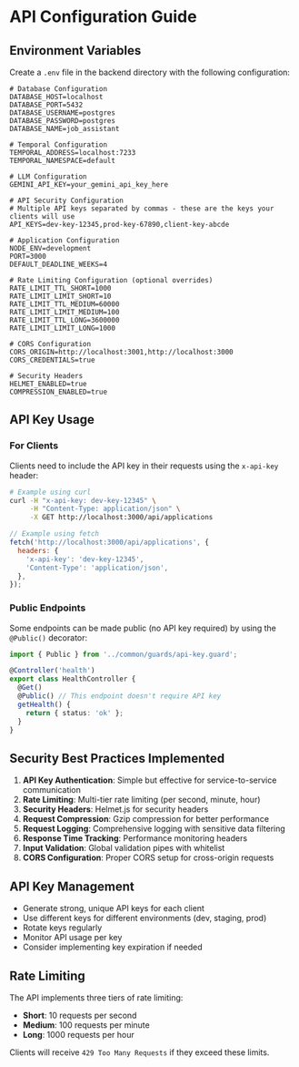 # API Configuration Guide

## Environment Variables

Create a `.env` file in the backend directory with the following configuration:

```env
# Database Configuration
DATABASE_HOST=localhost
DATABASE_PORT=5432
DATABASE_USERNAME=postgres
DATABASE_PASSWORD=postgres
DATABASE_NAME=job_assistant

# Temporal Configuration
TEMPORAL_ADDRESS=localhost:7233
TEMPORAL_NAMESPACE=default

# LLM Configuration
GEMINI_API_KEY=your_gemini_api_key_here

# API Security Configuration
# Multiple API keys separated by commas - these are the keys your clients will use
API_KEYS=dev-key-12345,prod-key-67890,client-key-abcde

# Application Configuration
NODE_ENV=development
PORT=3000
DEFAULT_DEADLINE_WEEKS=4

# Rate Limiting Configuration (optional overrides)
RATE_LIMIT_TTL_SHORT=1000
RATE_LIMIT_LIMIT_SHORT=10
RATE_LIMIT_TTL_MEDIUM=60000
RATE_LIMIT_LIMIT_MEDIUM=100
RATE_LIMIT_TTL_LONG=3600000
RATE_LIMIT_LIMIT_LONG=1000

# CORS Configuration
CORS_ORIGIN=http://localhost:3001,http://localhost:3000
CORS_CREDENTIALS=true

# Security Headers
HELMET_ENABLED=true
COMPRESSION_ENABLED=true
```

## API Key Usage

### For Clients

Clients need to include the API key in their requests using the `x-api-key` header:

```bash
# Example using curl
curl -H "x-api-key: dev-key-12345" \
     -H "Content-Type: application/json" \
     -X GET http://localhost:3000/api/applications
```

```javascript
// Example using fetch
fetch('http://localhost:3000/api/applications', {
  headers: {
    'x-api-key': 'dev-key-12345',
    'Content-Type': 'application/json',
  },
});
```

### Public Endpoints

Some endpoints can be made public (no API key required) by using the `@Public()` decorator:

```typescript
import { Public } from '../common/guards/api-key.guard';

@Controller('health')
export class HealthController {
  @Get()
  @Public() // This endpoint doesn't require API key
  getHealth() {
    return { status: 'ok' };
  }
}
```

## Security Best Practices Implemented

1. **API Key Authentication**: Simple but effective for service-to-service communication
2. **Rate Limiting**: Multi-tier rate limiting (per second, minute, hour)
3. **Security Headers**: Helmet.js for security headers
4. **Request Compression**: Gzip compression for better performance
5. **Request Logging**: Comprehensive logging with sensitive data filtering
6. **Response Time Tracking**: Performance monitoring headers
7. **Input Validation**: Global validation pipes with whitelist
8. **CORS Configuration**: Proper CORS setup for cross-origin requests

## API Key Management

- Generate strong, unique API keys for each client
- Use different keys for different environments (dev, staging, prod)
- Rotate keys regularly
- Monitor API usage per key
- Consider implementing key expiration if needed

## Rate Limiting

The API implements three tiers of rate limiting:

- **Short**: 10 requests per second
- **Medium**: 100 requests per minute
- **Long**: 1000 requests per hour

Clients will receive `429 Too Many Requests` if they exceed these limits.

